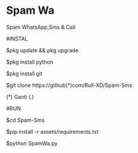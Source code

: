 # Spam Wa
Spam WhatsApp,Sms &amp; Call

#INSTAL

$pkg update && pkg upgrade

$pkg install python

$pkg install git

$git clone https://github(*)com/Rull-XD/Spam-Sms

(*) Ganti (.)

#RUN

 $cd Spam-Sms
 
 $pip install -r assets/requirements.txt
 
 $python SpamWa.py
